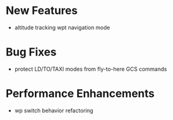 # New Features
* altitude tracking wpt navigation mode

# Bug Fixes
* protect LD/TO/TAXI modes from fly-to-here GCS commands

# Performance Enhancements
* wp switch behavior refactoring
